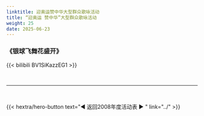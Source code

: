 ```yaml
---
linktitle: 迎奥运赞中华大型群众歌咏活动
title: “迎奥运 赞中华”大型群众歌咏活动
weight: 25
date: 2025-06-23
---
```


### 《银球飞舞花盛开》

{{< bilibili BV1SiKazzEG1 >}}


<br>
<hr>
<br>

{{< hextra/hero-button text="◀ 返回2008年度活动表 ▶ " link="../" >}}